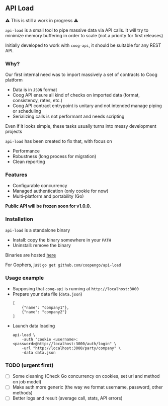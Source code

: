 ## API Load

:warning: This is still a work in progress :warning:

`api-load` is a small tool to pipe massive data via API calls. It will try to minimize memory buffering in order to scale (not a priority for first releases)

Initially developed to work with `coog-api`, it should be suitable for any REST API.

### Why?

Our first internal need was to import massively a set of contracts to Coog platform

- Data is in `JSON` format
- Coog API ensure all kind of checks on imported data (format, consistency, rates, etc.)
- Coog API contract entrypoint is unitary and not intended manage piping or scheduling
- Serializing calls is not performant and needs scripting

Even if it looks simple, these tasks usually turns into messy development projects

`api-load` has been created to fix that, with focus on

- Performance
- Robustness (long process for migration)
- Clean reporting

### Features

- Configurable concurrency
- Managed authentication (only cookie for now)
- Multi-platform and portability (Go)

**Public API will be frozen soon for v1.0.0.**

### Installation

`api-load` is a standalone binary

- Install: copy the binary somewhere in your `PATH`
- Uninstall: remove the binary

Binaries are hosted [here](https://github.com/coopengo/api-load/releases)

For Gophers, just `go get github.com/coopengo/api-load`

### Usage example

- Supposing that `coog-api` is running at `http://localhost:3000`
- Prepare your data file (`data.json`)
    ```
    [
        {"name": "company1"},
        {"name": "company2"}
    ]
    ```
- Launch data loading
    ```
    api-load \
        -auth "cookie <username>:<password>@http://localhost:3000/auth/login" \
        -url "http://localhost:3000/party/company" \
        -data data.json
    ```

### TODO (urgent first)

- [ ] Some cleaning (Check Go concurrency on cookies, set url and method on job model)
- [ ] Make auth more generic (the way we format username, password, other methods)
- [ ] Better logs and result (average call, stats, API errors)

